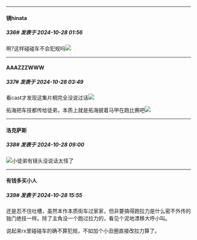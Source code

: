 ﻿
*****

####  镜hinata  
##### 336#       发表于 2024-10-28 01:56

啊?这样碰碰车不会犯规吗<img src="https://static.saraba1st.com/image/smiley/face2017/001.png" referrerpolicy="no-referrer">


*****

####  AAAZZZWWW  
##### 337#       发表于 2024-10-28 03:49

看cast才发现这集片桐完全没说过话<img src="https://static.saraba1st.com/image/smiley/face2017/091.png" referrerpolicy="no-referrer">

拓海把车技都传给徒弟，本质上就是拓海披着马甲在跑比赛吧<img src="https://static.saraba1st.com/image/smiley/face2017/067.png" referrerpolicy="no-referrer">


*****

####  洛克萨斯  
##### 338#       发表于 2024-10-28 09:00

<img src="https://static.saraba1st.com/image/smiley/face2017/068.png" referrerpolicy="no-referrer">小徒弟有镜头没说话太怪了


*****

####  有钱多买小人  
##### 339#       发表于 2024-10-28 15:55

还是忍不住吐槽，虽然本作本质街车过家家，但非要搞得跑拉力是什么密不外传的独门绝技一样。除了主角没一个跑过拉力的，看见个泥地漂移大呼小叫。

说起来rx里碰碰车的确不算犯规，不如加个小丑圈直接改拉力算了。

